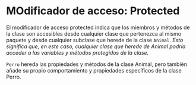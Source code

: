 # MOdificador de acceso: Protected

El modificador de acceso protected indica que los miembros y métodos de la clase
son accesibles desde cualquier clase que pertenezca al mismo paquete y desde cualquier
subclase que herede de la clase `Animal`. *Esto significa que, en este caso, cualquier
clase que herede de Animal podría acceder a las variables y métodos protegidos
de la clase.*

`Perro` hereda las propiedades y métodos de la clase Animal, pero también añade su 
propio comportamiento y propiedades específicos de la clase Perro.
